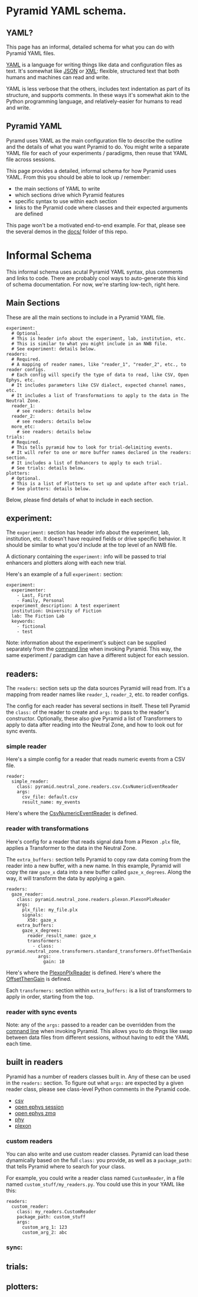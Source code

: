# Pyramid YAML schema.

## YAML?
This page has an informal, detailed schema for what you can do with Pyramid YAML files.

[YAML](https://yaml.org/) is a language for writing things like data and configuration files as text.
It's somewhat like [JSON](https://www.json.org/json-en.html) or [XML](https://en.wikipedia.org/wiki/XML): flexible, structured text that both humans and machines can read and write.

YAML is less verbose that the others, includes text indentation as part of its structure, and supports comments.
In these ways it's somewhat akin to the Python programming language, and relatively-easier for humans to read and write.

## Pyramid YAML

Pyramd uses YAML as the main configuration file to describe the outline and the details of what you want Pyramid to do.
You might write a separate YAML file for each of your experiments / paradigms, then reuse that YAML file across sessions.

This page provides a detailed, informal schema for how Pyramid uses YAML.
From this you should be able to look up / remember:

 - the main sections of YAML to write
 - which sections drive which Pyramid features
 - specific syntax to use within each section
 - links to the Pyramid code where classes and their expected arguments are defined

This page won't be a motivated end-to-end example.
For that, please see the several demos in the [docs/](../../docs/) folder of this repo.

# Informal Schema

This informal schema uses acutal Pyramid YAML syntax, plus comments and links to code.
There are probably cool ways to auto-generate this kind of schema documentation.
For now, we're starting low-tech, right here.

## Main Sections

These are all the main sections to include in a Pyramid YAML file.

```
experiment:
  # Optional.
  # This is header info about the experiment, lab, institution, etc.
  # This is similar to what you might include in an NWB file.
  # See experiment: details below.
readers:
  # Required.
  # A mapping of reader names, like "reader_1", "reader_2", etc., to reader configs.
  # Each config will specify the type of data to read, like CSV, Open Ephys, etc.
  # It includes parameters like CSV dialect, expected channel names, etc.
  # It includes a list of Transformations to apply to the data in The Neutral Zone.
  reader_1:
    # see readers: details below
  reader_2:
    # see readers: details below
  more_etc:
    # see readers: details below
trials:
  # Required.
  # This tells pyramid how to look for trial-delimiting events.
  # It will refer to one or more buffer names declared in the readers: section.
  # It includes a list of Enhancers to apply to each trial.
  # See trials: details below.
plotters:
  # Optional.
  # This is a list of Plotters to set up and update after each trial.
  # See plotters: details below.
```

Below, please find details of what to include in each section.

## experiment:

The `experiment:` section has header info about the experiment, lab, institution, etc.
It doesn't have required fields or drive specific behavior.
It should be similar to what you'd include at the top level of an NWB file.

A dictionary containing the `experiment:` info will be passed to trial enhancers and plotters along with each new trial.

Here's an example of a full `experiment:` section:

```
experiment:
  experimenter:
    - Last, First
    - Family, Personal
  experiment_description: A test experiment
  institution: University of Fiction
  lab: The Fiction Lab
  keywords:
    - fictional
    - test
```

Note: information about the experiment's subject can be supplied separately from the [comnand line](./command-line-interface.md) when invoking Pyramid.
This way, the same experiment / paradigm can have a different subject for each session.

## readers:

The `readers:` section sets up the data sources Pyramid will read from.
It's a mapping from reader names like `reader_1`, `reader_2`, etc. to reader configs.

The config for each reader has several sections in itself.
These tell Pyramid the `class:` of the reader to create and `args:` to pass to the reader's constructor.
Optionally, these also give Pyramid a list of Transformers to apply to data after reading into the Neutral Zone, and how to look out for sync events.

### simple reader

Here's a simple config for a reader that reads numeric events from a CSV file.

```
reader:
  simple_reader:
    class: pyramid.neutral_zone.readers.csv.CsvNumericEventReader
    args:
      csv_file: default.csv
      result_name: my_events
```

Here's where the [CsvNumericEventReader](../../src/pyramid/neutral_zone/readers/csv.py) is defined.

### reader with transformations

Here's config for a reader that reads signal data from a Plexon `.plx` file, applies a Transformer to the data in the Neutral Zone.

The `extra_buffers:` section tells Pyramid to copy raw data coming from the reader into a new buffer, with a new name.
In this example, Pyramid will copy the raw `gaze_x` data into a new buffer called `gaze_x_degrees`.
Along the way, it will transform the data by applying a gain.

```
readers:
  gaze_reader:
    class: pyramid.neutral_zone.readers.plexon.PlexonPlxReader
    args:
      plx_file: my_file.plx
      signals:
        X50: gaze_x
    extra_buffers:
      gaze_x_degrees:
        reader_result_name: gaze_x
        transformers:
          - class: pyramid.neutral_zone.transformers.standard_transformers.OffsetThenGain
            args:
              gain: 10
```

Here's where the [PlexonPlxReader](../../src/pyramid/neutral_zone/readers/plexon.py) is defined.
Here's where the [OffsetThenGain](../../src/pyramid/neutral_zone/transformers/standard_transformers.py) is defined.

Each `transformers:` section within `extra_buffers:` is a list of transformers to apply in order, starting from the top.

### reader with sync events

Note: any of the `args:` passed to a reader can be overridden from the [comnand line](./command-line-interface.md) when invoking Pyramid.
This allows you to do things like swap between data files from different sessions, without having to edit the YAML each time.

## built in readers

Pyramid has a number of readers classes built in.
Any of these can be used in the `readers:` section.
To figure out what `args:` are expected by a given reader class, please see class-level Python comments in the Pyramid code.

 - [csv](../../src/pyramid/neutral_zone/readers/csv.py)
 - [open ephys session](../../src/pyramid/neutral_zone/readers/open_ephys_session.py)
 - [open ephys zmq](../../src/pyramid/neutral_zone/readers/open_ephys_zmq.py)
 - [phy](../../src/pyramid/neutral_zone/readers/phy.py)
 - [plexon](../../src/pyramid/neutral_zone/readers/plexon.py)

### custom readers

You can also write and use custom reader classes.
Pyramid can load these dynamically based on the full `class:` you provide, as well as a `package_path:` that tells Pyramid where to search for your class.

For example, you could write a reader class named `CustomReader`, in a file named `custom_stuff/my_readers.py`.
You could use this in your YAML like this:

```
readers:
  custom_reader:
    class: my_readers.CustomReader
    package_path: custom_stuff
    args:
      custom_arg_1: 123
      custom_arg_2: abc
```

### sync:



## trials:

## plotters: